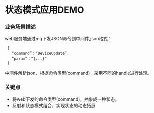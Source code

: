 # 状态模式应用DEMO
### 业务场景描述
web服务端通过mq下发JSON命令到中间件,json格式：
```
 {
   “command”：“DeviceUpdate”,
   “param”：“{...}”
 }
```
中间件解析json，根据命令类型(command)，采用不同的handle进行处理。

### 关键点
- 将web下发的命令类型(command)，抽象成一种状态。
- 反射和状态模式组合，实现状态的动态拓展

